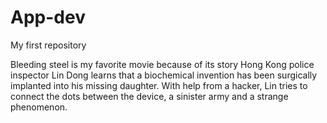 # App-dev
My first repository 

Bleeding steel is my favorite movie because of its story Hong Kong police inspector Lin Dong learns that a biochemical invention has been surgically implanted into his missing daughter. With help from a hacker, Lin tries to connect the dots between the device, a sinister army and a strange phenomenon.
